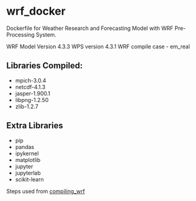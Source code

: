 # wrf_docker

Dockerfile for Weather Research and Forecasting Model with WRF Pre-Processing System.

WRF Model Version 4.3.3
WPS version 4.3.1
WRF compile case -  em_real

## Libraries Compiled:
- mpich-3.0.4
- netcdf-4.1.3
- jasper-1.900.1
- libpng-1.2.50
- zlib-1.2.7

## Extra Libraries
- pip
- pandas 
- ipykernel 
- matplotlib 
- jupyter
- jupyterlab
- scikit-learn

Steps used from [compiling_wrf](https://www2.mmm.ucar.edu/wrf/OnLineTutorial/compilation_tutorial.php)
